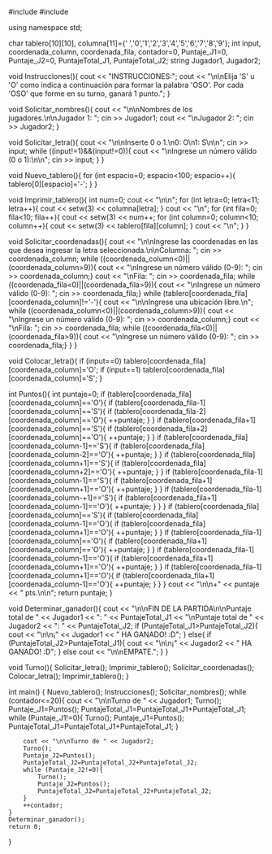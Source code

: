 #include <iostream>
#include <iomanip>

using namespace std;

char tablero[10][10], columna[11]={' ','0','1','2','3','4','5','6','7','8','9'};
int input, coordenada_column, coordenada_fila, contador=0, Puntaje_J1=0, Puntaje_J2=0, PuntajeTotal_J1, PuntajeTotal_J2;
string Jugador1, Jugador2;

void Instrucciones(){
    cout << "INSTRUCCIONES:";
    cout << "\n\nElija 'S' u 'O' como indica a continuación para formar la palabra 'OSO'. Por cada 'OSO' que forme en su turno, ganará 1 punto.";
}

void Solicitar_nombres(){
    cout << "\n\nNombres de los jugadores.\n\nJugador 1: ";
    cin >> Jugador1;
    cout << "\nJugador 2: ";
    cin >> Jugador2;
}

void Solicitar_letra(){
    cout << "\n\nInserte 0 o 1.\n0: O\n1: S\n\n";
    cin >> input;
    while ((input!=1)&&(input!=0)){
        cout << "\nIngrese un número válido (0 o 1):\n\n";
        cin >> input;
    }
}

void Nuevo_tablero(){
    for (int espacio=0; espacio<100; espacio++){
        tablero[0][espacio]='-';
    }
}

void Imprimir_tablero(){
    int num=0;
    cout << "\n\n";
    for (int letra=0; letra<11; letra++){
        cout << setw(3) << columna[letra];
    }
    cout << "\n";
    for (int fila=0; fila<10; fila++){
        cout << setw(3) << num++;
        for (int column=0; column<10; column++){
            cout << setw(3) << tablero[fila][column];
        }
        cout << "\n";
    }
}

void Solicitar_coordenadas(){
    cout << "\n\nIngrese las coordenadas en las que desea ingresar la letra seleccionada.\n\nColumna: ";
    cin >> coordenada_column;
    while ((coordenada_column<0)||(coordenada_column>9)){
        cout << "\nIngrese un número válido (0-9): ";
        cin >> coordenada_column;}
    cout << "\nFila: ";
    cin >> coordenada_fila;
    while ((coordenada_fila<0)||(coordenada_fila>9)){
        cout << "\nIngrese un número válido (0-9): ";
        cin >> coordenada_fila;}
    while (tablero[coordenada_fila][coordenada_column]!='-'){
        cout << "\n\nIngrese una ubicación libre.\n";
        while ((coordenada_column<0)||(coordenada_column>9)){
            cout << "\nIngrese un número válido (0-9): ";
            cin >> coordenada_column;}
        cout << "\nFila: ";
        cin >> coordenada_fila;
        while ((coordenada_fila<0)||(coordenada_fila>9)){
            cout << "\nIngrese un número válido (0-9): ";
            cin >> coordenada_fila;}
    }
}

void Colocar_letra(){
    if (input==0) tablero[coordenada_fila][coordenada_column]='O';
    if (input==1) tablero[coordenada_fila][coordenada_column]='S';
}

int Puntos(){
    int puntaje=0;
    if (tablero[coordenada_fila][coordenada_column]=='O'){
        if (tablero[coordenada_fila-1][coordenada_column]=='S'){
            if (tablero[coordenada_fila-2][coordenada_column]=='O'){
                ++puntaje;
            }
        }
        if (tablero[coordenada_fila+1][coordenada_column]=='S'){
            if (tablero[coordenada_fila+2][coordenada_column]=='O'){
                ++puntaje;
            }
        }
        if (tablero[coordenada_fila][coordenada_column-1]=='S'){
            if (tablero[coordenada_fila][coordenada_column-2]=='O'){
                ++puntaje;
            }
        }
        if (tablero[coordenada_fila][coordenada_column+1]=='S'){
            if (tablero[coordenada_fila][coordenada_column+2]=='O'){
                ++puntaje;
            }
        }
        if (tablero[coordenada_fila-1][coordenada_column-1]=='S'){
            if (tablero[coordenada_fila+1][coordenada_column+1]=='O'){
                ++puntaje;
            }
        }
        if (tablero[coordenada_fila-1][coordenada_column-+1]=='S'){
            if (tablero[coordenada_fila+1][coordenada_column-1]=='O'){
                ++puntaje;
            }
        }
    }
    if (tablero[coordenada_fila][coordenada_column]=='S'){
        if (tablero[coordenada_fila][coordenada_column-1]=='O'){
            if (tablero[coordenada_fila][coordenada_column+1]=='O'){
                ++puntaje;
            }
        }
        if (tablero[coordenada_fila-1][coordenada_column]=='O'){
            if (tablero[coordenada_fila+1][coordenada_column]=='O'){
                ++puntaje;
            }
        }
        if (tablero[coordenada_fila-1][coordenada_column-1]=='O'){
            if (tablero[coordenada_fila+1][coordenada_column+1]=='O'){
                ++puntaje;
            }
        }
        if (tablero[coordenada_fila-1][coordenada_column+1]=='O'){
            if (tablero[coordenada_fila+1][coordenada_column-1]=='O'){
                ++puntaje;
            }
        }
    }
    cout << "\n\n+" << puntaje << " pts.\n\n";
    return puntaje;
}

void Determinar_ganador(){
    cout << "\n\nFIN DE LA PARTIDA\n\nPuntaje total de " << Jugador1 << ": " << PuntajeTotal_J1 << "\nPuntaje total de " << Jugador2 << ": " << PuntajeTotal_J2;
    if (PuntajeTotal_J1>PuntajeTotal_J2){
        cout << "\n\n¡" << Jugador1 << " HA GANADO! :D";
    }
    else{
        if (PuntajeTotal_J2>PuntajeTotal_J1){
            cout << "\n\n¡" << Jugador2 << " HA GANADO! :D";
        }
        else cout << "\n\nEMPATE.";
    }
}

void Turno(){
    Solicitar_letra();
    Imprimir_tablero();
    Solicitar_coordenadas();
    Colocar_letra();
    Imprimir_tablero();
}

int main() {
    Nuevo_tablero();
    Instrucciones();
    Solicitar_nombres();
    while (contador<=20){
        cout << "\n\nTurno de " << Jugador1;
        Turno();
        Puntaje_J1=Puntos();
        PuntajeTotal_J1=PuntajeTotal_J1+PuntajeTotal_J1;
        while (Puntaje_J1!=0){
            Turno();
            Puntaje_J1=Puntos();
            PuntajeTotal_J1=PuntajeTotal_J1+PuntajeTotal_J1;
        }

        cout << "\n\nTurno de " << Jugador2;
        Turno();
        Puntaje_J2=Puntos();
        PuntajeTotal_J2=PuntajeTotal_J2+PuntajeTotal_J2;
        while (Puntaje_J2!=0){
            Turno();
            Puntaje_J2=Puntos();
            PuntajeTotal_J2=PuntajeTotal_J2+PuntajeTotal_J2;
        }
        ++contador;
    }
    Determinar_ganador();
    return 0;
}
